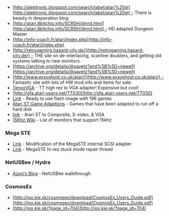 * [http://alektronic.blogspot.com/search/label/atari%20st](http://alektronic.blogspot.com/search/label/atari%20st) - There is beauty in desperation blog
* [http://atari.8bitchip.info/SCRSH/dmrd.html](http://atari.8bitchip.info/SCRSH/dmrd.html) - HD adapted Dungeon Master
* [http://info-coach.fr/atari/index.php](http://info-coach.fr/atari/index.php)
* [http://retrogaming.hazard-city.de/](http://retrogaming.hazard-city.de/) - THE site on de-interlacing, scanline doublers, and getting old systems talking to new monitors.
* [https://archive.org/details/@savetz?and%5B%5D=newell](https://archive.org/details/@savetz?and%5B%5D=newell)
* [http://www.exxoshost.co.uk/atari/](http://www.exxoshost.co.uk/atari/) - Fantastic site with lots of HW mod info and items for sale.
* [TenoxVGA](http://www.tenox.net/hw/tenoxvga/) - TT high rez to VGA adapter! Expensive but cool!
* [http://gfa.atari-users.net/TT030](http://gfa.atari-users.net/TT030)
* [Link](http://atari.8bitchip.info/DiskImgPP1.html) - Ready to use flash image with 196 games
* [Atari ST Game Adaptions](http://atari.8bitchip.info/fromhd.php#DL) - Games that have been adapted to run off a hard disk
* [link](http://www.ultimateamiga.co.uk/index.php?topic=4383.0) - Atari ST to Composite, S-video, & VGA
* [15Khz Wiki](http://15khz.wikidot.com/) - List of monitors that support 15khz

### Mega STE

* [Link](http://atari.8bitchip.info/modmste1.html) - Modification of the MegaSTE internal SCSI adapter
* [Link](http://www.atari-forum.com/viewtopic.php?t=20170) - MegaSTE hi-rez stuck mode repair thread

### NetUSBee / Hydra

* [Azog's Blog](http://www.azog.org/?p=2006) - NetUSBee walkthrough

### CosmosEx

* [http://joo.kie.sk/cosmosex/download/CosmosEx_Users_Guide.pdf](http://joo.kie.sk/cosmosex/download/CosmosEx_Users_Guide.pdf)
* [http://joo.kie.sk/?page_id=704](http://joo.kie.sk/?page_id=704)